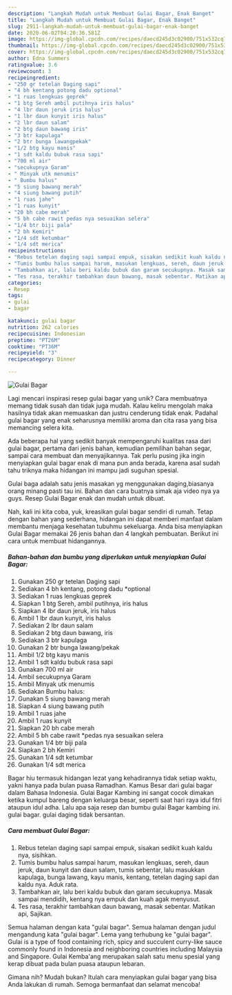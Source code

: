 ```yaml
---
description: "Langkah Mudah untuk Membuat Gulai Bagar, Enak Banget"
title: "Langkah Mudah untuk Membuat Gulai Bagar, Enak Banget"
slug: 2911-langkah-mudah-untuk-membuat-gulai-bagar-enak-banget
date: 2020-06-02T04:20:36.581Z
image: https://img-global.cpcdn.com/recipes/daecd245d3c02900/751x532cq70/gulai-bagar-foto-resep-utama.jpg
thumbnail: https://img-global.cpcdn.com/recipes/daecd245d3c02900/751x532cq70/gulai-bagar-foto-resep-utama.jpg
cover: https://img-global.cpcdn.com/recipes/daecd245d3c02900/751x532cq70/gulai-bagar-foto-resep-utama.jpg
author: Edna Summers
ratingvalue: 3.6
reviewcount: 3
recipeingredient:
- "250 gr tetelan Daging sapi"
- "4 bh kentang potong dadu optional"
- "1 ruas lengkuas geprek"
- "1 btg Sereh ambil putihnya iris halus"
- "4 lbr daun jeruk iris halus"
- "1 lbr daun kunyit iris halus"
- "2 lbr daun salam"
- "2 btg daun bawang iris"
- "3 btr kapulaga"
- "2 btr bunga lawangpekak"
- "1/2 btg kayu manis"
- "1 sdt kaldu bubuk rasa sapi"
- "700 ml air"
- "secukupnya Garam"
- " Minyak utk menumis"
- " Bumbu halus"
- "5 siung bawang merah"
- "4 siung bawang putih"
- "1 ruas jahe"
- "1 ruas kunyit"
- "20 bh cabe merah"
- "5 bh cabe rawit pedas nya sesuaikan selera"
- "1/4 btr biji pala"
- "2 bh Kemiri"
- "1/4 sdt ketumbar"
- "1/4 sdt merica"
recipeinstructions:
- "Rebus tetelan daging sapi sampai empuk, sisakan sedikit kuah kaldu nya, sisihkan."
- "Tumis bumbu halus sampai harum, masukan lengkuas, sereh, daun jeruk, daun kunyit dan daun salam, tumis sebentar, lalu masukkan kapulaga, bunga lawang, kayu manis, kentang, tetelan daging sapi dan kaldu nya. Aduk rata."
- "Tambahkan air, lalu beri kaldu bubuk dan garam secukupnya. Masak sampai mendidih, kentang nya empuk dan kuah agak menyusut."
- "Tes rasa, terakhir tambahkan daun bawang, masak sebentar. Matikan api, Sajikan."
categories:
- Resep
tags:
- gulai
- bagar

katakunci: gulai bagar 
nutrition: 262 calories
recipecuisine: Indonesian
preptime: "PT26M"
cooktime: "PT36M"
recipeyield: "3"
recipecategory: Dinner

---
```



![Gulai Bagar](https://img-global.cpcdn.com/recipes/daecd245d3c02900/751x532cq70/gulai-bagar-foto-resep-utama.jpg)

Lagi mencari inspirasi resep gulai bagar yang unik? Cara membuatnya memang tidak susah dan tidak juga mudah. Kalau keliru mengolah maka hasilnya tidak akan memuaskan dan justru cenderung tidak enak. Padahal gulai bagar yang enak seharusnya memiliki aroma dan cita rasa yang bisa memancing selera kita.

Ada beberapa hal yang sedikit banyak mempengaruhi kualitas rasa dari gulai bagar, pertama dari jenis bahan, kemudian pemilihan bahan segar, sampai cara membuat dan menyajikannya. Tak perlu pusing jika ingin menyiapkan gulai bagar enak di mana pun anda berada, karena asal sudah tahu triknya maka hidangan ini mampu jadi suguhan spesial.

Gulai baga adalah satu jenis masakan yg menggunakan daging,biasanya orang minang pasti tau ini. Bahan dan cara buatnya simak aja video nya ya guys. Resep Gulai Bagar enak dan mudah untuk dibuat.


Nah, kali ini kita coba, yuk, kreasikan gulai bagar sendiri di rumah. Tetap dengan bahan yang sederhana, hidangan ini dapat memberi manfaat dalam membantu menjaga kesehatan tubuhmu sekeluarga. Anda bisa menyiapkan Gulai Bagar memakai 26 jenis bahan dan 4 langkah pembuatan. Berikut ini cara untuk membuat hidangannya.

<!--inarticleads1-->

##### Bahan-bahan dan bumbu yang diperlukan untuk menyiapkan Gulai Bagar:

1. Gunakan 250 gr tetelan Daging sapi
1. Sediakan 4 bh kentang, potong dadu *optional
1. Sediakan 1 ruas lengkuas geprek
1. Siapkan 1 btg Sereh, ambil putihnya, iris halus
1. Siapkan 4 lbr daun jeruk, iris halus
1. Ambil 1 lbr daun kunyit, iris halus
1. Sediakan 2 lbr daun salam
1. Sediakan 2 btg daun bawang, iris
1. Sediakan 3 btr kapulaga
1. Gunakan 2 btr bunga lawang/pekak
1. Ambil 1/2 btg kayu manis
1. Ambil 1 sdt kaldu bubuk rasa sapi
1. Gunakan 700 ml air
1. Ambil secukupnya Garam
1. Ambil  Minyak utk menumis
1. Sediakan  Bumbu halus:
1. Gunakan 5 siung bawang merah
1. Siapkan 4 siung bawang putih
1. Ambil 1 ruas jahe
1. Ambil 1 ruas kunyit
1. Siapkan 20 bh cabe merah
1. Ambil 5 bh cabe rawit *pedas nya sesuaikan selera
1. Gunakan 1/4 btr biji pala
1. Siapkan 2 bh Kemiri
1. Gunakan 1/4 sdt ketumbar
1. Gunakan 1/4 sdt merica


Bagar hiu termasuk hidangan lezat yang kehadirannya tidak setiap waktu, yakni hanya pada bulan puasa Ramadhan. Kamus Besar dari gulai bagar dalam Bahasa Indonesia. Gulai Bagar Kambing ini sangat cocok dimakan ketika kumpul bareng dengan keluarga besar, seperti saat hari raya idul fitri ataupun idul adha. Lalu apa saja resep dan bumbu gulai Bagar kambing ini. gulai bagar. gulai daging tidak bersantan. 

<!--inarticleads2-->

##### Cara membuat Gulai Bagar:

1. Rebus tetelan daging sapi sampai empuk, sisakan sedikit kuah kaldu nya, sisihkan.
1. Tumis bumbu halus sampai harum, masukan lengkuas, sereh, daun jeruk, daun kunyit dan daun salam, tumis sebentar, lalu masukkan kapulaga, bunga lawang, kayu manis, kentang, tetelan daging sapi dan kaldu nya. Aduk rata.
1. Tambahkan air, lalu beri kaldu bubuk dan garam secukupnya. Masak sampai mendidih, kentang nya empuk dan kuah agak menyusut.
1. Tes rasa, terakhir tambahkan daun bawang, masak sebentar. Matikan api, Sajikan.


Semua halaman dengan kata &#34;gulai bagar&#34;. Semua halaman dengan judul mengandung kata &#34;gulai bagar&#34;. Lema yang terhubung ke &#34;gulai bagar&#34;. Gulai is a type of food containing rich, spicy and succulent curry-like sauce commonly found in Indonesia and neighboring countries including Malaysia and Singapore. Gulai Kemba&#39;ang merupakan salah satu menu spesial yang kerap dibuat pada bulan puasa ataupun lebaran. 

Gimana nih? Mudah bukan? Itulah cara menyiapkan gulai bagar yang bisa Anda lakukan di rumah. Semoga bermanfaat dan selamat mencoba!
